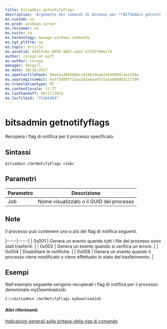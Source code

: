 ```yaml
---
title: bitsadmin getnotifyflags
description: 'Argomento dei comandi di Windows per **BITSAdmin getnotifyflags** : recupera i flag di notifica per il processo specificato.'
ms.custom: na
ms.prod: windows-server
ms.reviewer: na
ms.suite: na
ms.technology: manage-windows-commands
ms.tgt_pltfrm: na
ms.topic: article
ms.assetid: d4657e6c-8959-4db7-a4af-e73d3f80ecf8
author: coreyp-at-msft
ms.author: coreyp
manager: dongill
ms.date: 10/16/2017
ms.openlocfilehash: 56ee3a30050b6cc934b35bab24e9508911ea250e
ms.sourcegitcommit: 6aff3d88ff22ea141a6ea6572a5ad8dd6321f199
ms.translationtype: MT
ms.contentlocale: it-IT
ms.lasthandoff: 09/27/2019
ms.locfileid: "71381483"
---
```

# <a name="bitsadmin-getnotifyflags"></a>bitsadmin getnotifyflags



Recupera i flag di notifica per il processo specificato.

## <a name="syntax"></a>Sintassi

```
bitsadmin /GetNotifyFlags <Job>
```

## <a name="parameters"></a>Parametri

|Parametro|Descrizione|
|---------|-----------|
|Job|Nome visualizzato o il GUID del processo|

## <a name="remarks"></a>Note

Il processo può contenere uno o più dei flag di notifica seguenti.

|-----|-----| | 0x001 | Genera un evento quando tutti i file del processo sono stati trasferiti. | | 0x002 | Genera un evento quando si verifica un errore. | | 0x004 | Disabilitare le notifiche. | | 0x008 | Genera un evento quando il processo viene modificato o viene effettuato lo stato del trasferimento. |

## <a name="BKMK_examples"></a>Esempi

Nell'esempio seguente vengono recuperati i flag di notifica per il processo denominato *myDownloadJob*.
```
C:\>bitsadmin /GetNotifyFlags myDownloadJob
```

#### <a name="additional-references"></a>Altri riferimenti

[Indicazioni generali sulla sintassi della riga di comando](command-line-syntax-key.md)